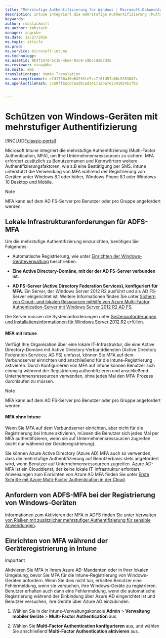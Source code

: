 ```yaml
---
title: "Mehrstufige Authentifizierung für Windows | Microsoft-Dokumentation"
description: Intune integriert die mehrstufige Authentifizierung (Multi-Factor Authentication, MFA), um Ihre Unternehmensressourcen zu sichern.
keywords: 
author: robstackmsft
ms.author: robstack
manager: angrobe
ms.date: 12/27/2016
ms.topic: article
ms.prod: 
ms.service: microsoft-intune
ms.technology: 
ms.assetid: 9b4f197d-bc10-4bee-91c9-19bcc8287d36
ms.reviewer: vinaybha
ms.suite: ems
translationtype: Human Translation
ms.sourcegitcommit: e7d1760a10e63233fe7cc7f6fd57a68c5283647c
ms.openlocfilehash: cc60ffb2cd7a1d0cad141712ba7e2341954b1f02


---
```


# <a name="protect-windows-devices-with-multi-factor-authentication"></a>Schützen von Windows-Geräten mit mehrstufiger Authentifizierung

[!INCLUDE[classic-portal](../includes/classic-portal.md)]

Microsoft Intune integriert die mehrstufige Authentifizierung (Multi-Factor Authentication, MFA), um Ihre Unternehmensressourcen zu sichern. MFA erfordert zusätzlich zu Benutzernamen und Kennwörtern weitere Authentifizierungsfaktoren, wie z.B eine Bestätigung per SMS. Intune unterstützt die Verwendung von MFA während der Registrierung von Geräten unter Windows 8.1 oder höher, Windows Phone 8.1 oder Windows 10 Desktop und Mobile.

>[!NOTE]
>
>MFA kann auf dem AD FS-Server pro Benutzer oder pro Gruppe angefordert werden.  


## <a name="on-premises-infrastructure-requirements-for-adfs-mfa"></a>Lokale Infrastrukturanforderungen für ADFS-MFA
Um die mehrstufige Authentifizierung einzurichten, benötigen Sie Folgendes:

-   Automatische Registrierung, wie unter [Einrichten der Windows-Geräteverwaltung](set-up-windows-device-management-with-microsoft-intune.md) beschrieben.
-   **Eine Active Directory-Domäne, mit der der AD FS-Server verbunden ist**.

-   **AD FS-Server (Active Directory Federation Services), konfiguriert für MFA**. Ein Server, der Windows Server 2012 R2 ausführt und als AD FS-Server eingerichtet ist. Weitere Informationen finden Sie unter [Sichern von Cloud- und lokalen Ressourcen mithilfe von Azure Multi-Factor Authentication-Server mit Windows Server 2012 R2 AD FS](https://azure.microsoft.com/en-us/documentation/articles/multi-factor-authentication-get-started-adfs-w2k12/).

Die Server müssen die Systemanforderungen unter [Systemanforderungen und Installationsinformationen für Windows Server 2012 R2](http://technet.microsoft.com/library/dn303418.aspx) erfüllen.

 


#### <a name="mfa-with-intune"></a>MFA mit Intune
Verfügt Ihre Organisation über eine lokale IT-Infrastruktur, die eine Active Directory-Domäne mit Active Directory-Verbunddiensten (Active Directory Federation Services; AD FS) umfasst, können Sie MFA auf dem Verbundserver einrichten und anschließend für die Intune-Registrierung aktivieren. Durch Konfigurieren von MFA auf Intune können Benutzer sich einmalig während der Registrierung authentifizieren und anschließend Unternehmensressourcen verwenden, ohne jedes Mal den MFA-Prozess durchlaufen zu müssen.

>[!NOTE]
>
>MFA kann auf dem AD FS-Server pro Benutzer oder pro Gruppe angefordert werden.  

#### <a name="mfa-without-intune"></a>MFA ohne Intune
Wenn Sie MFA auf dem Verbundserver einrichten, aber nicht für die Registrierung bei Intune aktivieren, müssen die Benutzer sich jedes Mal per MFA authentifizieren, wenn sie auf Unternehmensressourcen zugreifen (nicht nur während der Geräteregistrierung).

Sie können Azure Active Directory (Azure AD) MFA auch so verwenden, dass die mehrstufige Authentifizierung auf Benutzerbasis stets angefordert wird, wenn Benutzer auf Unternehmensressourcen zugreifen. Azure AD-MFA ist ein Clouddienst, der keine lokale IT-Infrastruktur erfordert. Anweisungen zum Einrichten von Azure AD MFA finden Sie unter [Erste Schritte mit Azure Multi-Factor Authentication in der Cloud](https://azure.microsoft.com/en-us/documentation/articles/multi-factor-authentication-get-started-cloud/).

## <a name="requiring-adfs-mfa-during-enrollment-of-windows-devices"></a>Anfordern von ADFS-MFA bei der Registrierung von Windows-Geräten
Informationen zum Aktivieren der MFA in ADFS finden Sie unter [Verwalten von Risiken mit zusätzlicher mehrstufiger Authentifizierung für sensible Anwendungen](http://technet.microsoft.com/library/dn280949.aspx).

## <a name="set-up-device-enrollment-mfa-in-intune"></a>Einrichten von MFA während der Geräteregistrierung in Intune
>[!Important]  
>Aktivieren Sie MFA in Ihrem Azure AD-Mandanten oder in Ihrer lokalen Umgebung, bevor Sie MFA für die Intune-Registrierung von Windows-Geräten anfordern. Wenn Sie dies nicht tun, erhalten Benutzer eine Fehlermeldung, wenn sie versuchen, ihre Windows-Geräte zu registrieren. Benutzer erhalten auch dann eine Fehlermeldung, wenn die automatische Registrierung während der Einbindung über Azure AD eingerichtet ist und Benutzer versuchen, ihre Geräte über Azure AD einzubinden.

1.  Wählen Sie in der Intune-Verwaltungskonsole **Admin** &gt; **Verwaltung mobiler Geräte** &gt; **Multi-Factor Authentication** aus.

2.  Wählen Sie **Multi-Factor Authentication konfigurieren** aus, und wählen Sie anschließend **Multi-Factor Authentication aktivieren** aus.



<!--HONumber=Dec16_HO5-->


